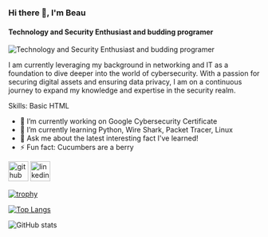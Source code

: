 ### Hi there 👋, I'm Beau
#### Technology and Security Enthusiast and budding programer
![Technology and Security Enthusiast and budding programer](https://png.pngtree.com/thumb_back/fh260/back_our/20190619/ourmid/pngtree-blue-technology-cyber-security-poster-image_135418.jpg)

I am currently leveraging my background in networking and IT as a foundation to dive deeper into the world of cybersecurity. With a passion for securing digital assets and ensuring data privacy, I am on a continuous journey to expand my knowledge and expertise in the security realm.

Skills: Basic HTML

- 🔭 I’m currently working on Google Cybersecurity Certificate 
- 🌱 I’m currently learning Python, Wire Shark, Packet Tracer, Linux 
- 💬 Ask me about the latest interesting fact I've learned! 
- ⚡ Fun fact: Cucumbers are a berry 


[<img src='https://cdn.jsdelivr.net/npm/simple-icons@3.0.1/icons/github.svg' alt='github' height='40'>](https://github.com/ZeroAfro)  [<img src='https://cdn.jsdelivr.net/npm/simple-icons@3.0.1/icons/linkedin.svg' alt='linkedin' height='40'>](https://www.linkedin.com/in/beau-guthery-156b469a/)  

[![trophy](https://github-profile-trophy.vercel.app/?username=ZeroAfro)](https://github.com/ryo-ma/github-profile-trophy)

[![Top Langs](https://github-readme-stats.vercel.app/api/top-langs/?username=ZeroAfro)](https://github.com/anuraghazra/github-readme-stats)

![GitHub stats](https://github-readme-stats.vercel.app/api?username=ZeroAfro&show_icons=true)  

